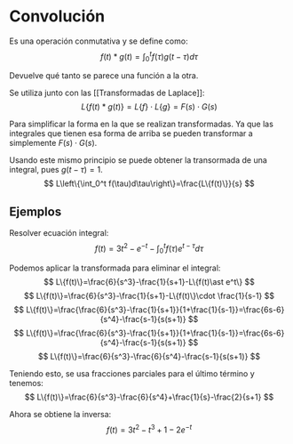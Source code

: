 # Convolución
Es una operación conmutativa y se define como:
$$
f(t)\ast g(t) = \int_0^t f(\tau)g(t-\tau)d\tau
$$

Devuelve qué tanto se parece una función a la otra.

Se utiliza junto con las [[Transformadas de Laplace]]:
$$
L\{f(t)\ast g(t)\}=L\{f\}\cdot L\{g\}=F(s)\cdot G(s)
$$

Para simplificar la forma en la que se realizan transformadas. Ya que las integrales que tienen esa forma de arriba se pueden transformar a simplemente $F(s)\cdot G(s)$.

Usando este mismo principio se puede obtener la transormada de una integral, pues $g(t-\tau) =1$.
$$
L\left\{\int_0^t f(\tau)d\tau\right\}=\frac{L\{f(t)\}}{s}
$$

## Ejemplos
Resolver ecuación integral:
$$
f(t)=3t^2-e^{-t}-\int_0^t f(\tau)e^{t-\tau}d\tau
$$

Podemos aplicar la transformada para eliminar el integral:
$$
L\{f(t)\}=\frac{6}{s^3}-\frac{1}{s+1}-L\{f(t)\ast e^t\}
$$
$$
L\{f(t)\}=\frac{6}{s^3}-\frac{1}{s+1}-L\{f(t)\}\cdot \frac{1}{s-1}
$$
$$
L\{f(t)\}=\frac{\frac{6}{s^3}-\frac{1}{s+1}}{1+\frac{1}{s-1}}=\frac{6s-6}{s^4}-\frac{s-1}{s(s+1)}
$$
$$
L\{f(t)\}=\frac{\frac{6}{s^3}-\frac{1}{s+1}}{1+\frac{1}{s-1}}=\frac{6s-6}{s^4}-\frac{s-1}{s(s+1)}
$$
$$
L\{f(t)\}=\frac{6}{s^3}-\frac{6}{s^4}-\frac{s-1}{s(s+1)}
$$

Teniendo esto, se usa fracciones parciales para el último término y tenemos:
$$
L\{f(t)\}=\frac{6}{s^3}-\frac{6}{s^4}+\frac{1}{s}-\frac{2}{s+1}
$$

Ahora se obtiene la inversa:
$$
f(t)=3t^2-t^3+1-2e^{-t}
$$
